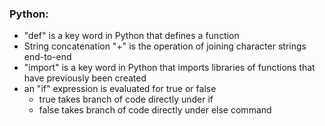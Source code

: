 
### Python:
- "def" is a key word in Python that defines a function
- String concatenation "+" is the operation of joining character strings end-to-end
- "import" is a key word in Python that imports libraries of functions that have previously been created
- an "if" expression is evaluated for true or false
  - true takes branch of code directly under if
  - false takes branch of code directly under else command
